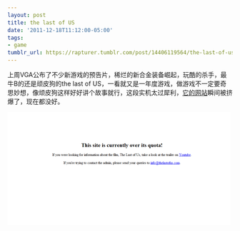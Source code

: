 ```yaml
---
layout: post
title: the last of US
date: '2011-12-18T11:12:00-05:00'
tags:
- game
tumblr_url: https://rapturer.tumblr.com/post/14406119564/the-last-of-us
---
```

上周VGA公布了不少新游戏的预告片，稀烂的新合金装备崛起，玩酷的杀手，最牛B的还是顽皮狗的the last of US，一看就又是一年度游戏，做游戏不一定要奇思妙想，像顽皮狗这样好好讲个故事就行，这段实机太过犀利，[它的网站](http://thelastofus.com)瞬间被挤爆了，现在都没好。

 ![](/assets/img/tumblr_lweqcbfps71r0cnr9.png)
